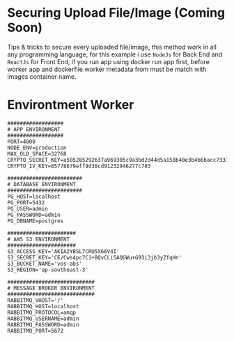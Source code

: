 # Securing Upload File/Image (Coming Soon)

Tips &amp; tricks to secure every uploaded file/image, this method work in all any programming language, for this example i use `NodeJs` for Back End and `ReactJs` for Front End, if you run app using docker run app first, before worker app and
dockerfile.worker metadata from must be match with images container name.

# Environtment Worker

```env
##################
# APP ENVIRONMENT
##################
PORT=4000
NODE_ENV=production
MAX_OLD_SPACE=32768
CRYPTO_SECRET_KEY=a505285292637a969305c9a3bd2d44d5a158b40e3b4b6bacc7333f906371767d
CRYPTO_IV_KEY=85778679eff9d38cd91232946277c703

########################
# DATABASE ENVIRONMENT
########################
PG_HOST=localhost
PG_PORT=5432
PG_USER=admin
PG_PASSWORD=admin
PG_DBNAME=postgres

######################
# AWS S3 ENVIRONMENT
######################
S3_ACCESS_KEY='AKIA2YBSL7CRU5X66V4I'
S3_SECRET_KEY='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'
S3_BUCKET_NAME='vos-abs'
S3_REGION='ap-southeast-3'

############################
# MESSAGE BROKER ENVIRONMENT
############################
RABBITMQ_VHOST='/'
RABBITMQ_HOST=localhost
RABBITMQ_PROTOCOL=amqp
RABBITMQ_USERNAME=admin
RABBITMQ_PASSWORD=admin
RABBITMQ_PORT=5672
```
